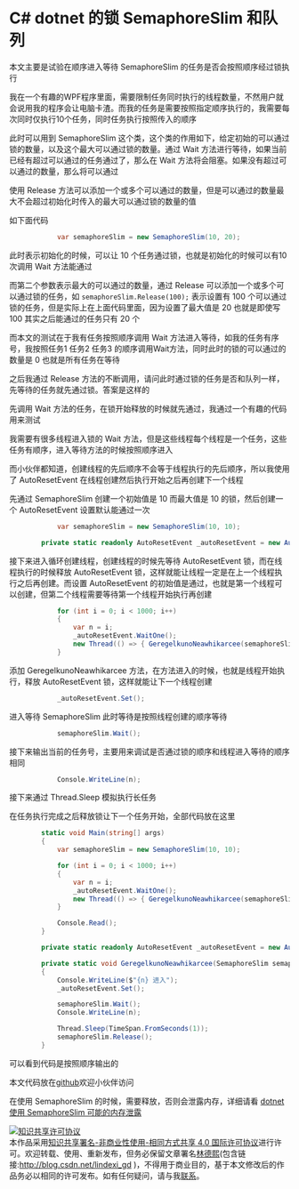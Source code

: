 # C# dotnet 的锁 SemaphoreSlim 和队列

本文主要是试验在顺序进入等待 SemaphoreSlim 的任务是否会按照顺序经过锁执行

<!--more-->
<!-- CreateTime:4/15/2020 8:23:09 AM -->

我在一个有趣的WPF程序里面，需要限制任务同时执行的线程数量，不然用户就会说用我的程序会让电脑卡渣。而我的任务是需要按照指定顺序执行的，我需要每次同时仅执行10个任务，同时任务执行按照传入的顺序

此时可以用到 SemaphoreSlim 这个类，这个类的作用如下，给定初始的可以通过锁的数量，以及这个最大可以通过锁的数量。通过 Wait 方法进行等待，如果当前已经有超过可以通过的任务通过了，那么在 Wait 方法将会阻塞。如果没有超过可以通过的数量，那么将可以通过

使用 Release 方法可以添加一个或多个可以通过的数量，但是可以通过的数量最大不会超过初始化时传入的最大可以通过锁的数量的值

如下面代码

```csharp
            var semaphoreSlim = new SemaphoreSlim(10, 20);
```

此时表示初始化的时候，可以让 10 个任务通过锁，也就是初始化的时候可以有10次调用 Wait 方法能通过

而第二个参数表示最大的可以通过的数量，通过 Release 可以添加一个或多个可以通过锁的任务，如 `semaphoreSlim.Release(100);` 表示设置有 100 个可以通过锁的任务，但是实际上在上面代码里面，因为设置了最大值是 20 也就是即使写 100 其实之后能通过的任务只有 20 个

而本文的测试在于我有任务按照顺序调用 Wait 方法进入等待，如我的任务有序号，我按照任务1 任务2 任务3 的顺序调用Wait方法，同时此时的锁的可以通过的数量是 0 也就是所有任务在等待

之后我通过 Release 方法的不断调用，请问此时通过锁的任务是否和队列一样，先等待的任务就先通过锁。答案是这样的

先调用 Wait 方法的任务，在锁开始释放的时候就先通过，我通过一个有趣的代码用来测试

我需要有很多线程进入锁的 Wait 方法，但是这些线程每个线程是一个任务，这些任务有顺序，进入等待方法的时候按照顺序进入

而小伙伴都知道，创建线程的先后顺序不会等于线程执行的先后顺序，所以我使用了 AutoResetEvent 在线程创建然后执行开始之后再创建下一个线程

先通过 SemaphoreSlim 创建一个初始值是 10 而最大值是 10 的锁，然后创建一个 AutoResetEvent 设置默认能通过一次

```csharp
            var semaphoreSlim = new SemaphoreSlim(10, 10);

        private static readonly AutoResetEvent _autoResetEvent = new AutoResetEvent(true);
```

接下来进入循环创建线程，创建线程的时候先等待 AutoResetEvent 锁，而在线程执行的时候释放 AutoResetEvent 锁，这样就能让线程一定是在上一个线程执行之后再创建。而设置 AutoResetEvent 的初始值是通过，也就是第一个线程可以创建，但第二个线程需要等待第一个线程开始执行再创建

```csharp
            for (int i = 0; i < 1000; i++)
            {
                var n = i;
                _autoResetEvent.WaitOne();
                new Thread(() => { GeregelkunoNeawhikarcee(semaphoreSlim, n); }).Start();
            }
```

添加 GeregelkunoNeawhikarcee 方法，在方法进入的时候，也就是线程开始执行，释放 AutoResetEvent 锁，这样就能让下一个线程创建

```csharp
            _autoResetEvent.Set();
```

进入等待 SemaphoreSlim 此时等待是按照线程创建的顺序等待

```csharp
            semaphoreSlim.Wait();
```

接下来输出当前的任务号，主要用来调试是否通过锁的顺序和线程进入等待的顺序相同

```csharp
            Console.WriteLine(n);
```

接下来通过 Thread.Sleep 模拟执行长任务

在任务执行完成之后释放锁让下一个任务开始，全部代码放在这里

```csharp
        static void Main(string[] args)
        {
            var semaphoreSlim = new SemaphoreSlim(10, 10);

            for (int i = 0; i < 1000; i++)
            {
                var n = i;
                _autoResetEvent.WaitOne();
                new Thread(() => { GeregelkunoNeawhikarcee(semaphoreSlim, n); }).Start();
            }

            Console.Read();
        }

        private static readonly AutoResetEvent _autoResetEvent = new AutoResetEvent(true);

        private static void GeregelkunoNeawhikarcee(SemaphoreSlim semaphoreSlim, int n)
        {
            Console.WriteLine($"{n} 进入");
            _autoResetEvent.Set();

            semaphoreSlim.Wait();
            Console.WriteLine(n);

            Thread.Sleep(TimeSpan.FromSeconds(1));
            semaphoreSlim.Release();
        }
```

可以看到代码是按照顺序输出的

本文代码放在[github](https://github.com/lindexi/lindexi_gd/tree/cf8c1add01a571bafeb0548b6aa43da8670227c9/CallnernawbawceKairwemwhejeene)欢迎小伙伴访问

在使用 SemaphoreSlim 的时候，需要释放，否则会泄露内存，详细请看 [dotnet 使用 SemaphoreSlim 可能的内存泄露](https://blog.lindexi.com/post/dotnet-%E4%BD%BF%E7%94%A8-SemaphoreSlim-%E5%8F%AF%E8%83%BD%E7%9A%84%E5%86%85%E5%AD%98%E6%B3%84%E9%9C%B2.html)

<a rel="license" href="http://creativecommons.org/licenses/by-nc-sa/4.0/"><img alt="知识共享许可协议" style="border-width:0" src="https://i.creativecommons.org/l/by-nc-sa/4.0/88x31.png" /></a><br />本作品采用<a rel="license" href="http://creativecommons.org/licenses/by-nc-sa/4.0/">知识共享署名-非商业性使用-相同方式共享 4.0 国际许可协议</a>进行许可。欢迎转载、使用、重新发布，但务必保留文章署名[林德熙](http://blog.csdn.net/lindexi_gd)(包含链接:http://blog.csdn.net/lindexi_gd )，不得用于商业目的，基于本文修改后的作品务必以相同的许可发布。如有任何疑问，请与我[联系](mailto:lindexi_gd@163.com)。
